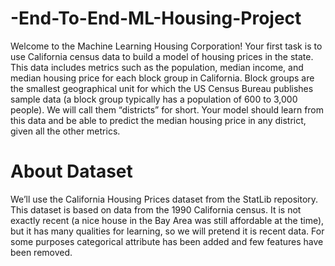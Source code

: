 # -End-To-End-ML-Housing-Project
Welcome to the Machine Learning Housing Corporation! Your first task is to
use California census data to build a model of housing prices in the state. This
data includes metrics such as the population, median income, and median
housing price for each block group in California. Block groups are the smallest
geographical unit for which the US Census Bureau publishes sample data (a
block group typically has a population of 600 to 3,000 people). We will call
them “districts” for short.
Your model should learn from this data and be able to predict the median
housing price in any district, given all the other metrics.

# About Dataset
We’ll use the California Housing Prices dataset from the StatLib
repository. This dataset is based on data from the 1990
California census. It is not exactly recent (a nice house in the Bay Area was still
affordable at the time), but it has many qualities for learning, so we will pretend
it is recent data. For some purposes categorical attribute has been added and
few features have been removed.
